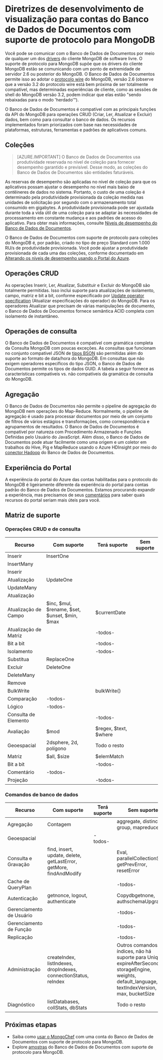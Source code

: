 <properties 
	pageTitle="Diretrizes de desenvolvimento de visualização para contas do Banco de Dados de Documentos com suporte de protocolo para MongoDB | Microsoft Azure" 
	description="Saiba mais sobre as diretrizes de desenvolvimento de visualização para contas do Banco de Dados de Documentos com suporte de protocolo para MongoDB, agora disponível para a versão de visualização." 
	services="documentdb" 
	authors="stephbaron" 
	manager="jhubbard" 
	editor="" 
	documentationCenter=""/>

<tags 
	ms.service="documentdb" 
	ms.workload="data-services" 
	ms.tgt_pltfrm="na" 
	ms.devlang="na" 
	ms.topic="article" 
	ms.date="05/31/2016" 
	ms.author="stbaro"/>

# Diretrizes de desenvolvimento de visualização para contas do Banco de Dados de Documentos com suporte de protocolo para MongoDB

Você pode se comunicar com o Banco de Dados de Documentos por meio de qualquer um dos [drivers](https://docs.mongodb.org/ecosystem/drivers/) do cliente MongoDB de software livre. O suporte de protocolo para MongoDB supõe que os drivers do cliente MongoDB estão se comunicando com um ponto de extremidade de servidor 2.6 ou posterior do MongoDB. O Banco de Dados de Documentos permite isso ao adotar o [protocolo wire](https://docs.mongodb.org/manual/reference/mongodb-wire-protocol/) do MongoDB, versão 2.6 (observe que a versão 3.2 do protocolo wire está bem próxima de ser totalmente compatível, mas determinadas experiências de cliente, como as sessões de shell do MongoDB versão 3.2, podem indicar que elas estão "sendo rebaixadas para o modo 'herdado'").

O Banco de Dados de Documentos é compatível com as principais funções da API do MongoDB para operações CRUD (Criar, Ler, Atualizar e Excluir) dados, bem como para consultar o banco de dados. Os recursos implementados foram priorizados com base nas necessidades de plataformas, estruturas, ferramentas e padrões de aplicativos comuns.

## Coleções

> [AZURE.IMPORTANT] O Banco de Dados de Documentos usa produtividade reservada no nível de coleção para fornecer desempenho garantido e previsível. Desse modo, as coleções do Banco de Dados de Documentos são entidades faturáveis.

As reservas de desempenho são aplicadas no nível de coleção para que os aplicativos possam ajustar o desempenho no nível mais baixo de contêineres de dados no sistema. Portanto, o custo de uma coleção é determinado pela produtividade provisionada da coleção medida nas unidades de solicitação por segundo com o armazenamento total consumido em gigabytes. A produtividade provisionada pode ser ajustada durante toda a vida útil de uma coleção para se adaptar às necessidades de processamento em constante mudança e aos padrões de acesso do aplicativo. Para obter mais informações, consulte [Níveis de desempenho do Banco de Dados de Documentos](documentdb-performance-levels.md).

O Banco de Dados de Documentos com suporte de protocolo para coleções do MongoDB é, por padrão, criado no tipo de preço Standard com 1.000 RU/s de produtividade provisionada. Você pode ajustar a produtividade provisionada de cada uma das coleções, conforme documentado em [Alterando os níveis de desempenho usando o Portal do Azure](documentdb-performance-levels.md#changing-performance-levels-using-the-azure-portal).

## Operações CRUD

As operações Inserir, Ler, Atualizar, Substituir e Excluir do MongoDB são totalmente permitidas. Isso inclui suporte para atualizações de isolamento, campo, matriz e bit a bit, conforme especificado por [Update operator specification](https://docs.mongodb.org/manual/reference/operator/update/) (Atualizar especificações do operador) do MongoDB. Para os operadores Atualizar que precisam de várias manipulações de documento, o Banco de Dados de Documentos fornece semântica ACID completa com isolamento de instantâneo.

## Operações de consulta

O Banco de Dados de Documentos é compatível com gramática completa da Consulta MongoDB com poucas exceções. As consultas que funcionam no conjunto compatível JSON de [tipos BSON](https://docs.mongodb.org/manual/reference/bson-types/) são permitidas além do suporte ao formato de data/hora do MongoDB. Em consultas que não exigem operadores específicos do tipo JSON, o Banco de Dados de Documentos permite os tipos de dados GUID. A tabela a seguir fornece as características compatíveis vs. não compatíveis da gramática de consulta do MongoDB.

## Agregação

O Banco de Dados de Documentos não permite o pipeline de agregação do MongoDB nem operações do Map-Reduce. Normalmente, o pipeline de agregação é usado para processar documentos por meio de um conjunto de filtros de vários estágios e transformações, como correspondência e agrupamentos de resultados. O Banco de Dados de Documentos é compatível por natureza com Procedimento Armazenado e Funções Definidas pelo Usuário do JavaScript. Além disso, o Banco de Dados de Documentos pode atuar facilmente como uma origem e um coletor em trabalhos do Hive, Pig e MapReduce usando o Azure HDInsight por meio do [conector Hadoop](documentdb-run-hadoop-with-hdinsight.md) do Banco de Dados de Documentos.

## Experiência do Portal
A experiência do portal do Azure das contas habilitadas para o protocolo do MongoDB é ligeiramente diferente da experiência do portal para contas padrão do Banco de Dados de Documentos. Estamos procurando expandir a experiência, mas precisamos de seus [comentários](mailto:askdocdb@microsoft.com?subject=DocumentDB%20Protocol%20Support%20for%20MongoDB%20Preview%20Portal%20Experience) para saber quais recursos do portal seriam mais úteis para você.

## Matriz de suporte


### Operações CRUD e de consulta

Recurso|Com suporte|Terá suporte|Sem suporte 
---|---|---|---
Inserir|InsertOne| | 
 |InsertMany| | 
 |Inserir| | 
Atualização|UpdateOne| | 
 |UpdateMany| | 
 |Atualização| | 
Atualização de Campo|$inc, $mul, $rename, $set, $unset, $min, $max|$currentDate| 
Atualização de Matriz| |-todos-| 
Bit a bit| |-todos-| 
Isolamento| |-todos-| 
Substitua|ReplaceOne| |
Excluir|DeleteOne | |
 |DeleteMany| | 
 |Remove| | 
BulkWrite| |bulkWrite()| 
Comparação|-todos-| | 
Lógico|-todos-| | 
Consulta de Elemento| |-todos-| 
Avaliação|$mod|$regex, $text, $where| 
Geoespacial|2dsphere, 2d, polígono|Todo o resto| 
Matriz|$all, $size|$elemMatch| 
Bit a bit| |-todos-| 
Comentário|-todos-| | 
Projeção| |-todos-| 


### Comandos de banco de dados

Recurso|Com suporte|Terá suporte|Sem suporte 
---|---|---|---
Agregação|Contagem| |aggregate, distinct, group, mapreduce
Geoespacial| |-todos-| 
Consulta e Gravação|find, insert, update, delete, getLastError, getMore, findAndModify| |Eval, parallelCollectionScan, getPrevError, resetError
Cache de QueryPlan| | |-todos-
Autenticação|getnonce, logout, authenticate| |Copydbgetnone, authschemaUpgrade
Gerenciamento de Usuário| | |-todos-
Gerenciamento de Função| | |-todos-
Replicação| | |-todos-
Administração|createIndex, listIndexes, dropIndexes, connectionStatus, reIndex| |Outros comandos. Em índices, não há suporte para Unique, expireAfterSeconds, storageEngine, weights, default\_language, textIndexVersion, min, max, bucketSize
Diagnóstico|listDatabases, collStats, dbStats| |Todo o resto

## Próximas etapas

- Saiba como [usar o MongoChef](documentdb-mongodb-mongochef.md) com uma conta do Banco de Dados de Documentos com suporte de protocolo para MongoDB.
- Explore [amostras](documentdb-mongodb-samples.md) do Banco de Dados de Documentos com suporte de protocolo para MongoDB.

 

<!---HONumber=AcomDC_0601_2016-->